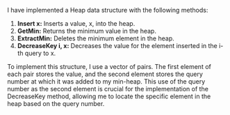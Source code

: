 I have implemented a Heap data structure with the following methods:

1. **Insert x:** Inserts a value, x, into the heap.
2. **GetMin:** Returns the minimum value in the heap.
3. **ExtractMin:** Deletes the minimum element in the heap.
4. **DecreaseKey i, x:** Decreases the value for the element inserted in the i-th query to x.

To implement this structure, I use a vector of pairs. The first element of each pair stores the value, and the second 
element stores the query number at which it was added to my min-heap. This use of the query number as the second element 
is crucial for the implementation of the DecreaseKey method, allowing me to locate the specific element in the heap based on the query number.
